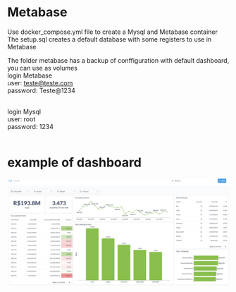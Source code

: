 # Metabase

Use docker_compose.yml file to create a Mysql and Metabase container<br />
The setup.sql creates a default database with some registers to use in Metabase<br />

The folder metabase has a backup of conffiguration with default dashboard, you can use as volumes <br />
login Metabase<br />
user: teste@teste.com<br />
password: Teste@1234<br /><br />

login Mysql<br /> 
user: root<br />
password: 1234<br /><br />

# example of dashboard

![My Image](dashboard.jpeg)
